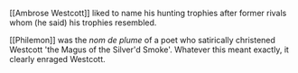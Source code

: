 [[Ambrose Westcott]] liked to name his hunting trophies after former rivals whom (he said) his trophies resembled.

[[Philemon]] was the <i>nom de plume</i> of a poet who satirically christened Westcott 'the Magus of the Silver'd Smoke'. Whatever this meant exactly, it clearly enraged Westcott.